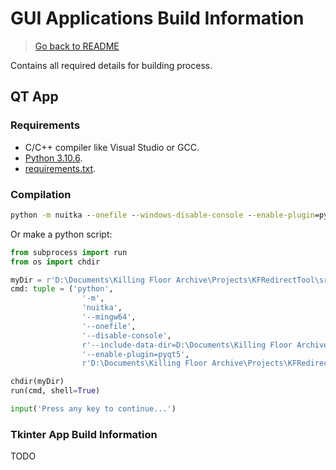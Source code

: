 # GUI Applications Build Information

> [Go back to README](../README.md)

Contains all required details for building process.

## QT App

### Requirements

- C/C++ compiler like Visual Studio or GCC.
- [Python 3.10.6](https://www.python.org/downloads/release/python-3106/).
- [requirements.txt](../requirements/qt.txt 'check the dependencies').

### Compilation

```cmd
python -m nuitka --onefile --windows-disable-console --enable-plugin=pyqt5 uifile.py
```

Or make a python script:

```python
from subprocess import run
from os import chdir

myDir = r'D:\Documents\Killing Floor Archive\Projects\KFRedirectTool\src\build'
cmd: tuple = ('python',
                '-m',
                'nuitka',
                '--mingw64',
                '--onefile',
                '--disable-console',
                r'--include-data-dir=D:\Documents\Killing Floor Archive\Projects\KFRedirectTool\src\resources=resources',
                '--enable-plugin=pyqt5',
                r'D:\Documents\Killing Floor Archive\Projects\KFRedirectTool\src\main.py')

chdir(myDir)
run(cmd, shell=True)

input('Press any key to continue...')
```

### Tkinter App Build Information

TODO
